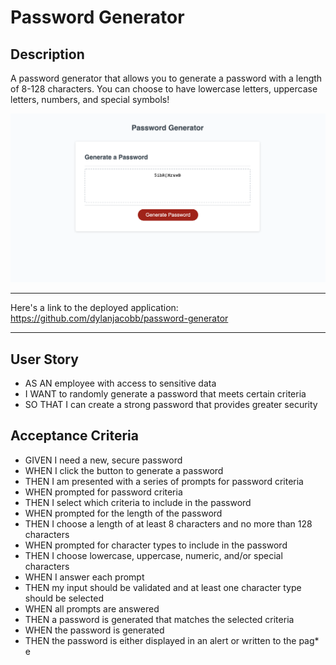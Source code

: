 # Password Generator

## **Description**
A password generator that allows you to generate a password with a length of 8-128 characters. You can choose to have lowercase letters, uppercase letters, numbers, and special symbols!

![mainpage](images/mainpage.png)

---

Here's a link to the deployed application: https://github.com/dylanjacobb/password-generator

---

## **User Story**
* AS AN employee with access to sensitive data
* I WANT to randomly generate a password that meets certain criteria
* SO THAT I can create a strong password that provides greater security

## **Acceptance Criteria**
* GIVEN I need a new, secure password
* WHEN I click the button to generate a password
* THEN I am presented with a series of prompts for password criteria
* WHEN prompted for password criteria
* THEN I select which criteria to include in the password
* WHEN prompted for the length of the password
* THEN I choose a length of at least 8 characters and no more than 128 characters
* WHEN prompted for character types to include in the password
* THEN I choose lowercase, uppercase, numeric, and/or special characters
* WHEN I answer each prompt
* THEN my input should be validated and at least one character type should be selected
* WHEN all prompts are answered
* THEN a password is generated that matches the selected criteria
* WHEN the password is generated
* THEN the password is either displayed in an alert or written to the pag* e